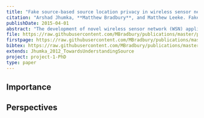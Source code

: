 ```yaml
---
title: "Fake source-based source location privacy in wireless sensor networks"
citation: "Arshad Jhumka, **Matthew Bradbury**, and Matthew Leeke. Fake source-based source location privacy in wireless sensor networks. *Concurrency and Computation: Practice and Experience*, 27(12):2999–3020, 2015. [doi:10.1002/cpe.3242](https://doi.org/10.1002/cpe.3242)."
publishDate: 2015-04-01
abstract: "The development of novel wireless sensor network (WSN) applications, such as asset monitoring, has led to novel reliability requirements. One such property is source location privacy (SLP). The original SLP problem is to protect the location of a source node in a WSN from a single distributed eavesdropper attacker. Several techniques have been proposed to address the SLP problem, and most of them use some form of traffic analysis and engineering to provide enhanced SLP. The use of fake sources is considered to be promising for providing SLP, and several works have investigated the effectiveness of the fake sources approach under various attacker models. However, very little work has been done to understand the theoretical underpinnings of the fake source technique. In this paper, we (i) provide a novel formalisation of the fake sources selection problem; (ii) prove the fake sources selection problem to be NP-complete; (iii) provide parametric heuristics for three different network configurations; and (iv) show that these heuristics provide (near) optimal levels of SLP under appropriate parameterisation. Our results show that fake sources can provide a high level of SLP. Our work is the first to investigate the theoretical underpinnings of the fake source technique."
file: https://raw.githubusercontent.com/MBradbury/publications/master/papers/CCPE2015.pdf
firstpage: https://raw.githubusercontent.com/MBradbury/publications/master/firstpages/CCPE2015.svg
bibtex: https://raw.githubusercontent.com/MBradbury/publications/master/bibtex/Jhumka_2015_Fakesourcebased.bib
extends: Jhumka_2012_TowardsUnderstandingSource
project: project-1-PhD
type: paper
---
```


<!-- readmore -->

## Importance

## Perspectives


